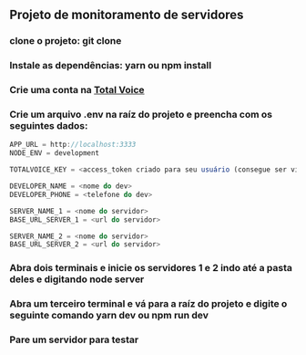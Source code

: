 ## Projeto de monitoramento de servidores

### clone o projeto: <strong>git clone <url></strong>
### Instale as dependências: <strong>yarn</strong> ou <strong>npm install</strong>
### Crie uma conta na <strong><a href="https://api2.totalvoice.com.br/painel/signup.php">Total Voice</a></strong>
### Crie um arquivo .env na raíz do projeto e preencha com os seguintes dados:
```javascript
APP_URL = http://localhost:3333
NODE_ENV = development

TOTALVOICE_KEY = <access_token criado para seu usuário (consegue ser visualizado no painel da Total Voice)>

DEVELOPER_NAME = <nome do dev>
DEVELOPER_PHONE = <telefone do dev>

SERVER_NAME_1 = <nome do servidor>
BASE_URL_SERVER_1 = <url do servidor>

SERVER_NAME_2 = <nome do servidor>
BASE_URL_SERVER_2 = <url do servidor>
```
### Abra dois terminais e inicie os servidores 1 e 2 indo até a pasta deles e digitando <strong>node server</strong>
### Abra um terceiro terminal e vá para a raíz do projeto e digite o seguinte comando <strong>yarn dev</strong> ou <strong>npm run dev</strong>
### Pare um servidor para testar


